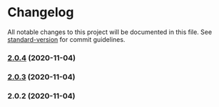 # Changelog

All notable changes to this project will be documented in this file. See [standard-version](https://github.com/conventional-changelog/standard-version) for commit guidelines.

### [2.0.4](https://github.com/ZooTopiaGG/blogs-nuxt/compare/v2.0.3...v2.0.4) (2020-11-04)

### [2.0.3](https://github.com/ZooTopiaGG/blogs-nuxt/compare/v2.0.2...v2.0.3) (2020-11-04)

### 2.0.2 (2020-11-04)
